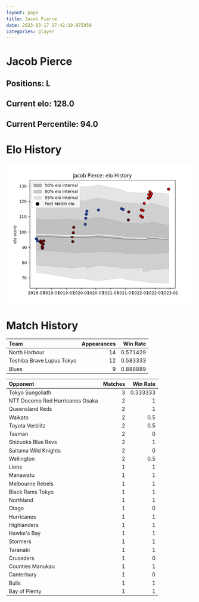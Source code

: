 ```yaml
---  
layout: page  
title: Jacob Pierce  
date: 2023-03-17 17:42:19.075950  
categories: player  
---
```

# Jacob Pierce

## Positions: L

## Current elo: 128.0

## Current Percentile: 94.0

# Elo History


![elo history](history_JacobPierce.png)
# Match History


| Team                      |   Appearances |   Win Rate |
|:--------------------------|--------------:|-----------:|
| North Harbour             |            14 |   0.571429 |
| Toshiba Brave Lupus Tokyo |            12 |   0.583333 |
| Blues                     |             9 |   0.888889 |

| Opponent                        |   Matches |   Win Rate |
|:--------------------------------|----------:|-----------:|
| Tokyo Sungoliath                |         3 |   0.333333 |
| NTT Docomo Red Hurricanes Osaka |         2 |   1        |
| Queensland Reds                 |         2 |   1        |
| Waikato                         |         2 |   0.5      |
| Toyota Verblitz                 |         2 |   0.5      |
| Tasman                          |         2 |   0        |
| Shizuoka Blue Revs              |         2 |   1        |
| Saitama Wild Knights            |         2 |   0        |
| Wellington                      |         2 |   0.5      |
| Lions                           |         1 |   1        |
| Manawatu                        |         1 |   1        |
| Melbourne Rebels                |         1 |   1        |
| Black Rams Tokyo                |         1 |   1        |
| Northland                       |         1 |   1        |
| Otago                           |         1 |   0        |
| Hurricanes                      |         1 |   1        |
| Highlanders                     |         1 |   1        |
| Hawke's Bay                     |         1 |   1        |
| Stormers                        |         1 |   1        |
| Taranaki                        |         1 |   1        |
| Crusaders                       |         1 |   0        |
| Counties Manukau                |         1 |   1        |
| Canterbury                      |         1 |   0        |
| Bulls                           |         1 |   1        |
| Bay of Plenty                   |         1 |   1        |